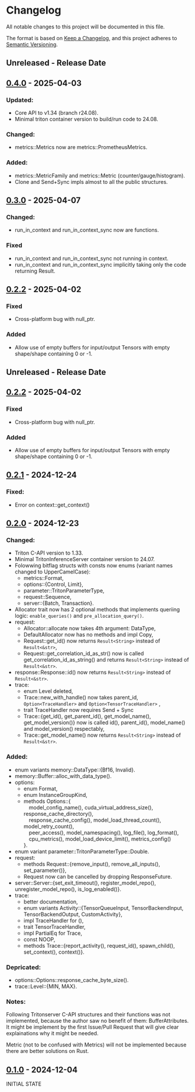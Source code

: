 # Changelog
All notable changes to this project will be documented in this file.

The format is based on [Keep a Changelog](https://keepachangelog.com/en/1.0.0/),
and this project adheres to [Semantic Versioning](https://semver.org/spec/v2.0.0.html).
## Unreleased - Release Date
## [0.4.0](https://github.com/3xMike/tritonserver-rs/tags/0.4.0) - 2025-04-03
### Updated:
- Core API to v1.34 (branch r24.08).
- Minimal triton container version to build/run code to 24.08.
### Changed:
- metrics::Metrics now are metrics::PrometheusMetrics.
### Added:
- metrics::MetricFamily and metrics::Metric (counter/gauge/histogram).
- Clone and Send+Sync impls almost to all the public structures.

## [0.3.0](https://github.com/3xMike/tritonserver-rs/tags/0.3.0) - 2025-04-07
### Changed:
- run_in_context and run_in_context_sync now are functions.
### Fixed
- run_in_context and run_in_context_sync not running in context.
- run_in_context and run_in_context_sync implicitly taking only the code returning Result.

## [0.2.2](https://github.com/3xMike/tritonserver-rs/tags/0.2.2) - 2025-04-02
### Fixed
- Cross-platform bug with null_ptr.
### Added
- Allow use of empty buffers for input/output Tensors with empty shape/shape containing 0 or -1.

## Unreleased - Release Date

## [0.2.2](https://github.com/3xMike/tritonserver-rs/tags/0.2.2) - 2025-04-02
### Fixed
- Cross-platform bug with null_ptr.
### Added
- Allow use of empty buffers for input/output Tensors with empty shape/shape containing 0 or -1.

## [0.2.1](https://github.com/3xMike/tritonserver-rs/tags/0.2.1) - 2024-12-24
### Fixed:
- Error on context::get_context()

## [0.2.0](https://github.com/3xMike/tritonserver-rs/tags/0.2.0) - 2024-12-23
### Changed:
- Triton C-API version to 1.33.
- Minimal TritonInferenceServer container version to 24.07.
- Folowwing bitflag structs with consts now enums (variant names changed to UpperCamelCase):
    - metrics::Format,
    - options::{Control, Limit},
    - parameter::TritonParameterType,
    - request::Sequence,
    - server::{Batch, Transaction}.
- Allocator trait now has 2 optional methods that implements queriing logic: `enable_queries()` and `pre_allocation_query()`.
- request:
    - Allocator::allocate now takes 4th argument: DataType,
    - DefaultAllocator now has no methods and impl Copy,
    - Request::get_id() now returns `Result<String>` instead of `Result<&str>`,
    - Request::get_correlation_id_as_str() now is called get_correlation_id_as_string() and returns `Result<String>` instead of `Result<&str>`.
- response::Response::id() now returns `Result<String>` instead of `Result<&str>`.
- trace:
    - enum Level deleted,
    - Trace::new_with_handle() now takes parent_id, `Option<TraceHandler>` and `Option<TensorTraceHandler>` ,
    - trait TraceHandler now requires Send + Sync
    - Trace::{get_id(), get_parent_id(), get_model_name(), get_model_version()} now is called id(), parent_id(), model_name() and model_version() respectably,
    - Trace::get_model_name() now returns `Result<String>` instead of `Result<&str>`.

### Added:
- enum variants memory::DataType::{Bf16, Invalid}.
- memory::Buffer::alloc_with_data_type().
- options:
    - enum Format,
    - enum InstanceGroupKind,
    - methods Options::{ \
        &emsp;model_config_name(), cuda_virtual_address_size(), response_cache_directory(), \
        &emsp;response_cache_config(), model_load_thread_count(), model_retry_count(), \
        &emsp;peer_access(), model_namespacing(), log_file(), log_format(), \
        &emsp;cpu_metrics(), model_load_device_limit(), metrics_config() \
    }.
- enum variant parameter::TritonParameterType::Double.
- request:
    - methods Request::{remove_input(), remove_all_inputs(), set_parameter()},
    - Request now can be cancelled by dropping ResponseFuture.
- server::Server::{set_exit_timeout(), register_model_repo(), unregister_model_repo(), is_log_enabled()}.
- trace:
    - better documentation,
    - enum variants Activity::{TensorQueueInput, TensorBackendInput, TensorBackendOutput, CustomActivity},
    - impl TraceHandler for (),
    - trait TensorTraceHandler,
    - impl PartialEq for Trace,
    - const NOOP, 
    - methods Trace::{report_activity(), request_id(), spawn_child(), set_context(), context()}.

### Depricated:
- options::Options::response_cache_byte_size().
- trace::Level::{MIN, MAX}.

### Notes:
Following Tritonserver C-API structures and their functions was not implemented, because the author saw no benefit of them: BufferAttributes. It might be implement by the first Issue/Pull Request that will give clear explainations why it might be needed.

Metric (not to be confused with Metrics) will not be implemented because there are better solutions on Rust.

## [0.1.0](https://github.com/3xMike/tritonserver-rs/tags/0.1.0) - 2024-12-04
INITIAL STATE
